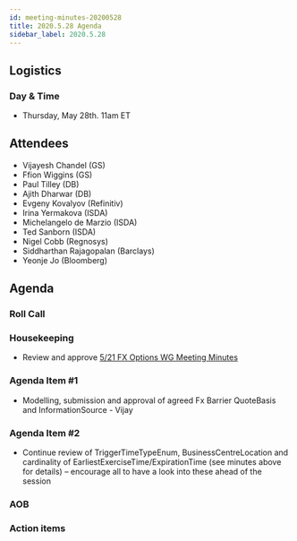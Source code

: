 ```yaml
---
id: meeting-minutes-20200528
title: 2020.5.28 Agenda
sidebar_label: 2020.5.28
---
```


## Logistics 
### Day & Time
* Thursday, May 28th. 11am ET

## Attendees
* Vijayesh Chandel (GS)
* Ffion Wiggins (GS)
* Paul Tilley (DB)
* Ajith Dharwar (DB)
* Evgeny Kovalyov (Refinitiv)
* Irina Yermakova (ISDA)
* Michelangelo de Marzio (ISDA)
* Ted Sanborn (ISDA)
* Nigel Cobb (Regnosys)
* Siddharthan Rajagopalan (Barclays)
* Yeonje Jo (Bloomberg)

## Agenda

### Roll Call

### Housekeeping
* Review and approve [5/21 FX Options WG Meeting Minutes](https://github.com/finos/alloy/blob/master/meeting-minutes/fx-options-wg/2020.5.21-fx-options-wg-meeting.md)

### Agenda Item #1 
* Modelling, submission and approval of agreed Fx Barrier QuoteBasis and InformationSource - Vijay

### Agenda Item #2
* Continue review of TriggerTimeTypeEnum, BusinessCentreLocation and cardinality of EarliestExerciseTime/ExpirationTime (see minutes above for details) – encourage all to have a look into these ahead of the session

### AOB

### Action items
